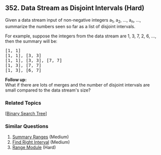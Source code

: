 <!--|This file generated by command(leetcode description); DO NOT EDIT.    |-->
<!--+----------------------------------------------------------------------+-->
<!--|@author    Openset <openset.wang@gmail.com>                           |-->
<!--|@link      https://github.com/openset                                 |-->
<!--|@home      https://github.com/openset/leetcode                        |-->
<!--+----------------------------------------------------------------------+-->

## 352. Data Stream as Disjoint Intervals (Hard)

<p>Given a data stream input of non-negative integers a<sub>1</sub>, a<sub>2</sub>, ..., a<sub>n</sub>, ..., summarize the numbers seen so far as a list of disjoint intervals.</p>

<p>For example, suppose the integers from the data stream are 1, 3, 7, 2, 6, ..., then the summary will be:</p>

<pre>
[1, 1]
[1, 1], [3, 3]
[1, 1], [3, 3], [7, 7]
[1, 3], [7, 7]
[1, 3], [6, 7]
</pre>

<p><b>Follow up:</b><br />
What if there are lots of merges and the number of disjoint intervals are small compared to the data stream&#39;s size?</p>

### Related Topics
[[Binary Search Tree](https://github.com/openset/leetcode/tree/master/tag/binary-search-tree/README.md)] 

### Similar Questions
  1. [Summary Ranges](https://github.com/openset/leetcode/tree/master/problems/summary-ranges) (Medium)
  1. [Find Right Interval](https://github.com/openset/leetcode/tree/master/problems/find-right-interval) (Medium)
  1. [Range Module](https://github.com/openset/leetcode/tree/master/problems/range-module) (Hard)

